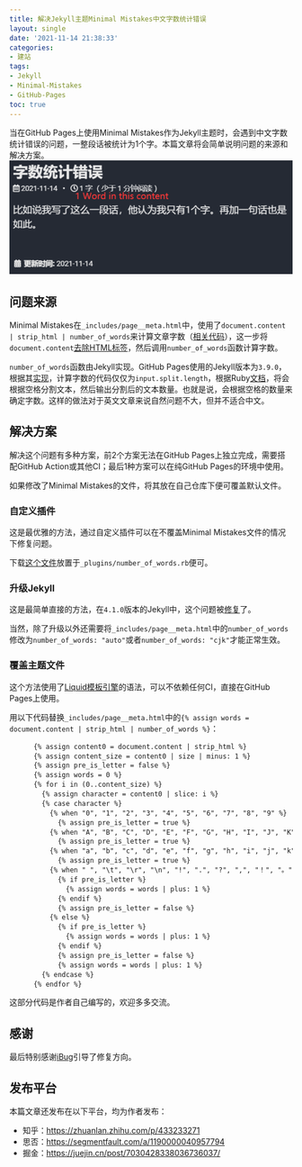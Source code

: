 ```yaml
---
title: 解决Jekyll主题Minimal Mistakes中文字数统计错误
layout: single
date: '2021-11-14 21:38:33'
categories:
- 建站
tags:
- Jekyll
- Minimal-Mistakes
- GitHub-Pages
toc: true
---
```


当在GitHub Pages上使用Minimal Mistakes作为Jekyll主题时，会遇到中文字数统计错误的问题，一整段话被统计为1个字。本篇文章将会简单说明问题的来源和解决方案。
![202111142135](..\assets\images\202111142135.png)

## 问题来源

Minimal Mistakes在`_includes/page__meta.html`中，使用了`document.content | strip_html | number_of_words`来计算文章字数（[相关代码](https://github.com/mmistakes/minimal-mistakes/blob/master/_includes/page__meta.html#L17)），这一步将`document.content`[去除HTML标签](https://shopify.github.io/liquid/filters/strip_html/)，然后调用`number_of_words`函数计算字数。

`number_of_words`函数由Jekyll实现。GitHub Pages使用的Jekyll版本为`3.9.0`，根据其[实现](https://github.com/jekyll/jekyll/blob/v3.9.0/lib/jekyll/filters.rb#L125)，计算字数的代码仅仅为`input.split.length`，根据Ruby[文档](https://ruby-doc.org/core-3.0.2/String.html#method-i-split)，将会根据空格分割文本，然后输出分割后的文本数量。也就是说，会根据空格的数量来确定字数。这样的做法对于英文文章来说自然问题不大，但并不适合中文。

## 解决方案

解决这个问题有多种方案，前2个方案无法在GitHub Pages上独立完成，需要搭配GitHub Action或其他CI；最后1种方案可以在纯GitHub Pages的环境中使用。

如果修改了Minimal Mistakes的文件，将其放在自己仓库下便可覆盖默认文件。

### 自定义插件

这是最优雅的方法，通过自定义插件可以在不覆盖Minimal Mistakes文件的情况下修复问题。

下载[这个文件](https://github.com/iBug/iBug-source/raw/master/_plugins/number_of_words.rb)放置于`_plugins/number_of_words.rb`便可。

### 升级Jekyll

这是最简单直接的方法，在`4.1.0`版本的Jekyll中，这个问题被[修复](https://github.com/jekyll/jekyll/commit/13b72916493d9cfa22eeb0d3cae1d1bb32e2e5c1)了。

当然，除了升级以外还需要将`_includes/page__meta.html`中的`number_of_words`修改为`number_of_words: "auto"`或者`number_of_words: "cjk"`才能正常生效。

### 覆盖主题文件

这个方法使用了[Liquid模板引擎](https://shopify.github.io/liquid/)的语法，可以不依赖任何CI，直接在GitHub Pages上使用。

用以下代码替换`_includes/page__meta.html`中的`{% assign words = document.content | strip_html | number_of_words %}`：
```html
      {% assign content0 = document.content | strip_html %}
      {% assign content_size = content0 | size | minus: 1 %}
      {% assign pre_is_letter = false %}
      {% assign words = 0 %}
      {% for i in (0..content_size) %}
        {% assign character = content0 | slice: i %}
        {% case character %}
          {% when "0", "1", "2", "3", "4", "5", "6", "7", "8", "9" %}
            {% assign pre_is_letter = true %}
          {% when "A", "B", "C", "D", "E", "F", "G", "H", "I", "J", "K", "L", "M", "N", "O", "P", "Q", "R", "S", "T", "U", "V", "W", "X", "Y", "Z" %}
            {% assign pre_is_letter = true %}
          {% when "a", "b", "c", "d", "e", "f", "g", "h", "i", "j", "k", "l", "m", "n", "o", "p", "q", "r", "s", "t", "u", "v", "w", "x", "y", "z" %}
            {% assign pre_is_letter = true %}
          {% when " ", "\t", "\r", "\n", "!", ".", "?", ",", "！", "。", "？", "，", "/", "、", "：", ":", "(", "（", ")", "）", "；", ";", "_", "—", "-" %}
            {% if pre_is_letter %}
              {% assign words = words | plus: 1 %}
            {% endif %}
            {% assign pre_is_letter = false %}
          {% else %}
            {% if pre_is_letter %}
              {% assign words = words | plus: 1 %}
            {% endif %}
            {% assign pre_is_letter = false %}
            {% assign words = words | plus: 1 %}
        {% endcase %}
      {% endfor %}
```

这部分代码是作者自己编写的，欢迎多多交流。

## 感谢
最后特别感谢[iBug](https://github.com/iBug)引导了修复方向。

## 发布平台
本篇文章还发布在以下平台，均为作者发布：
- 知乎：https://zhuanlan.zhihu.com/p/433233271
- 思否：https://segmentfault.com/a/1190000040957794
- 掘金：https://juejin.cn/post/7030428338036736037/
